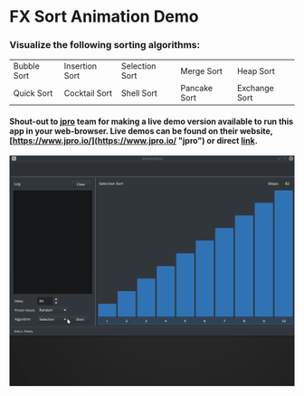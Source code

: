 # FX Sort Animation Demo

### Visualize the following sorting algorithms:

<td style="white-space: nowrap">
<tr>  
<table style="width:100%">
  <tr>
    <td>Bubble Sort</td>
    <td>Insertion Sort</td> 
    <td>Selection Sort</td>
    <td>Merge Sort</td>
    <td>Heap Sort</td>
  </tr>
  <tr>
   <td>Quick Sort</td>
   <td>Cocktail Sort</td>
   <td>Shell Sort</td>
   <td>Pancake Sort</td>
   <td>Exchange Sort</td>
  </tr>
</table>

#### Shout-out to [jpro](https://www.jpro.io/ "jpro") team for making a live demo version available to run this app in your web-browser. Live demos can be found on their website, [https://www.jpro.io/](https://www.jpro.io/ "jpro") or direct [link](https://www.jpro.one/?page=demos "link").

![alt text](https://github.com/EricCanull/fxsortinganimation/blob/master/src/main/resources/images/sortanimation.gif "Sort Demo")
